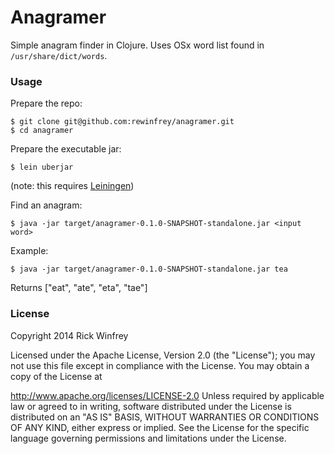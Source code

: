 # Anagramer

Simple anagram finder in Clojure. Uses OSx word list found in `/usr/share/dict/words`.

### Usage

Prepare the repo:

```
$ git clone git@github.com:rewinfrey/anagramer.git
$ cd anagramer
```

Prepare the executable jar:

`$ lein uberjar`

(note: this requires [Leiningen](http://leiningen.org/))

Find an anagram:

```
$ java -jar target/anagramer-0.1.0-SNAPSHOT-standalone.jar <input word>
```

Example:

```
$ java -jar target/anagramer-0.1.0-SNAPSHOT-standalone.jar tea
```

Returns ["eat", "ate", "eta", "tae"]

### License

Copyright 2014 Rick Winfrey

Licensed under the Apache License, Version 2.0 (the "License"); you may not use this file except in compliance with the License. You may obtain a copy of the License at

http://www.apache.org/licenses/LICENSE-2.0
Unless required by applicable law or agreed to in writing, software distributed under the License is distributed on an "AS IS" BASIS, WITHOUT WARRANTIES OR CONDITIONS OF ANY KIND, either express or implied. See the License for the specific language governing permissions and limitations under the License.

